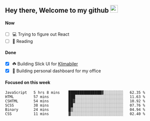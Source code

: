 ## Hey there, Welcome to my github <img src="https://media.giphy.com/media/hvRJCLFzcasrR4ia7z/giphy.gif" width="25px">

#### Now
- [ ] 💻 Trying to figure out React
- [ ] 📕 Reading

#### Done
- [x] ☘️ Building Slick UI for [Klimabiler](https://klimabiler.dk)
- [x] 🚀 Building personal dashboard for my office
 
 #### Focused on this week
<!--START_SECTION:waka-->

```text
JavaScript   5 hrs 8 mins    ███████████████▓░░░░░░░░░   62.35 %
HTML         57 mins         ███░░░░░░░░░░░░░░░░░░░░░░   11.63 %
CSHTML       54 mins         ██▓░░░░░░░░░░░░░░░░░░░░░░   10.92 %
SCSS         38 mins         ██░░░░░░░░░░░░░░░░░░░░░░░   07.76 %
Binary       24 mins         █▒░░░░░░░░░░░░░░░░░░░░░░░   04.94 %
CSS          11 mins         ▓░░░░░░░░░░░░░░░░░░░░░░░░   02.40 %
```

<!--END_SECTION:waka-->


